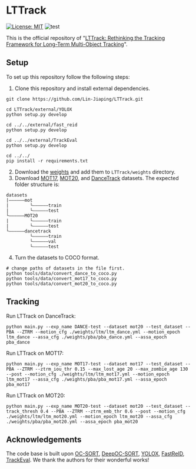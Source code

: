 # LTTrack

[![License: MIT](https://img.shields.io/badge/License-MIT-yellow.svg)](https://opensource.org/licenses/MIT) ![test](https://img.shields.io/static/v1?label=By&message=Pytorch&color=red)

This is the official repository of "[LTTrack: Rethinking the Tracking Framework for Long-Term Multi-Object Tracking](https://ieeexplore.ieee.org/abstract/document/10536914)".


## Setup
To set up this repository follow the following steps:
1. Clone this repository and install external dependencies.
```
git clone https://github.com/Lin-Jiaping/LTTrack.git

cd LTTrack/external/YOLOX
python setup.py develop

cd ../../external/fast_reid
python setup.py develop

cd ../../external/TrackEval
python setup.py develop

cd ../../
pip install -r requirements.txt

```

2. Download the [weights](https://drive.google.com/drive/folders/1Rw2V5oM-YSVZw9OJzzQj5unpoa8FP8HN?usp=sharing) and add them to `LTTrack/weights` directory.
3. Download [MOT17](https://motchallenge.net/data/MOT17/), [MOT20](https://motchallenge.net/data/MOT20/), and [DanceTrack](https://github.com/DanceTrack/DanceTrack) datasets. The expected folder structure is:
 ```
 datasets
 |——————mot
 |        └——————train
 |        └——————test
 └——————MOT20
 |        └——————train
 |        └——————test
 └——————dancetrack        
          └——————train
          └——————val
          └——————test
 ```
4. Turn the datasets to COCO format.
```
# change paths of datasets in the file first.
python tools/data/convert_dance_to_coco.py
python tools/data/convert_mot17_to_coco.py
python tools/data/convert_mot20_to_coco.py
```

## Tracking
Run LTTrack on DanceTrack:
```
python main.py --exp_name DANCE-test --dataset mot20 --test_dataset --PBA --ZTRM --motion_cfg ./weights/ltm/ltm_dance.yml --motion_epoch ltm_dance --assa_cfg ./weights/pba/pba_dance.yml --assa_epoch pba_dance
```

Run LTTrack on MOT17:
```
python main.py --exp_name MOT17-test --dataset mot17 --test_dataset --PBA --ZTRM --ztrm_iou_thr 0.15 --max_lost_age 20 --max_zombie_age 130 --post --motion_cfg ./weights/ltm/ltm_mot17.yml --motion_epoch ltm_mot17 --assa_cfg ./weights/pba/pba_mot17.yml --assa_epoch pba_mot17
```

Run LTTrack on MOT20:
```
python main.py --exp_name MOT20-test --dataset mot20 --test_dataset --track_thresh 0.4 --PBA --ZTRM --ztrm_emb_thr 0.6 --post --motion_cfg ./weights/ltm/ltm_mot20.yml --motion_epoch ltm_mot20 --assa_cfg ./weights/pba/pba_mot20.yml --assa_epoch pba_mot20
```

## Acknowledgements
The code base is built upon [OC-SORT](https://github.com/noahcao/OC_SORT), [DeepOC-SORT](https://github.com/GerardMaggiolino/Deep-OC-SORT), [YOLOX](https://github.com/Megvii-BaseDetection/YOLOX), [FastReID](https://github.com/JDAI-CV/fast-reid), [TrackEval](https://github.com/JonathonLuiten/TrackEval). We thank the authors for their wonderful works!